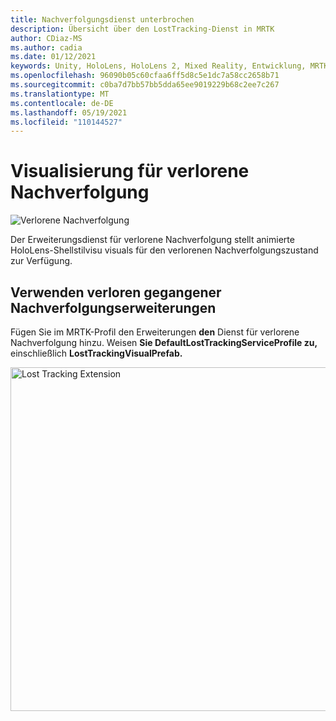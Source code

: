 ```yaml
---
title: Nachverfolgungsdienst unterbrochen
description: Übersicht über den LostTracking-Dienst in MRTK
author: CDiaz-MS
ms.author: cadia
ms.date: 01/12/2021
keywords: Unity, HoloLens, HoloLens 2, Mixed Reality, Entwicklung, MRTK,
ms.openlocfilehash: 96090b05c60cfaa6ff5d8c5e1dc7a58cc2658b71
ms.sourcegitcommit: c0ba7d7bb57bb5dda65ee9019229b68c2ee7c267
ms.translationtype: MT
ms.contentlocale: de-DE
ms.lasthandoff: 05/19/2021
ms.locfileid: "110144527"
---
```

# <a name="lost-tracking-visualization"></a>Visualisierung für verlorene Nachverfolgung

![Verlorene Nachverfolgung](../images/lost-tracking/LostTrackingVisualization.jpg)

Der Erweiterungsdienst für verlorene Nachverfolgung stellt animierte HoloLens-Shellstilvisu visuals für den verlorenen Nachverfolgungszustand zur Verfügung.

## <a name="how-to-use-lost-tracking-extensions"></a>Verwenden verloren gegangener Nachverfolgungserweiterungen

Fügen Sie im MRTK-Profil den Erweiterungen **den** Dienst für verlorene Nachverfolgung hinzu. Weisen **Sie DefaultLostTrackingServiceProfile zu,** einschließlich **LostTrackingVisualPrefab.**

<img src="../images/lost-tracking/LostTracking_Extensions.png" width="550" alt="Lost Tracking Extension">

